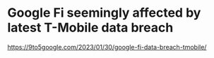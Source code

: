 # Google Fi seemingly affected by latest T-Mobile data breach 
 <https://9to5google.com/2023/01/30/google-fi-data-breach-tmobile/>